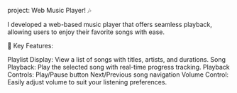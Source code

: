 project: Web Music Player! 🎶

I developed a web-based music player that offers seamless playback, allowing users to enjoy their favorite songs with ease.

🔑 Key Features:

Playlist Display: View a list of songs with titles, artists, and durations.
Song Playback: Play the selected song with real-time progress tracking.
Playback Controls:
Play/Pause button
Next/Previous song navigation
Volume Control: Easily adjust volume to suit your listening preferences.
